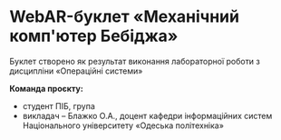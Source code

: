 # WebAR-буклет «Механічний комп'ютер Бебіджа»
Буклет створено як результат виконання лабораторної роботи з дисципліни «Операційні системи»

**Команда проєкту:**
- студент ПІБ, група
- викладач – Блажко О.А., доцент кафедри інформаційних систем Національного університету «Одеська політехніка»
